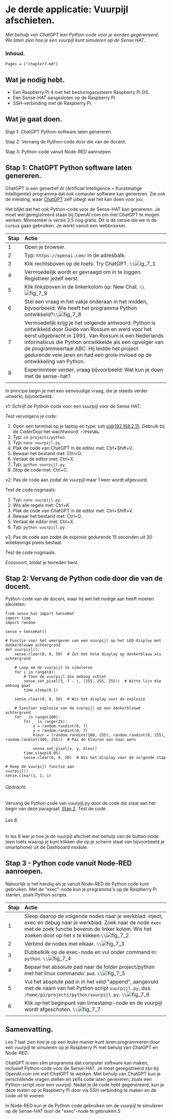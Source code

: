 # Je derde applicatie: Vuurpijl afschieten.

*Met behulp van ChatGPT kan Python-code voor je worden gegenereerd. We laten zien hoe je een vuurpijl kunt simuleren op de Sense HAT..*

### Inhoud.

```@contents
Pages = ["chapter7.md"]
```

## Wat je nodig hebt.

- Een Raspberry Pi 4 met het besturingssysteem Raspberry Pi OS.
- Een Sense-HAT aangesloten op de Raspberry Pi.
- SSH-verbinding met de Raspberry Pi.

## Wat je gaat doen.

Stap 1: ChatGPT Python-software laten genereren.

Stap 2: Vervang de Python-code door die van de docent.

Stap 3: Python-code vanuit Node-RED aanroepen.

## Stap 1: ChatGPT Python software laten genereren.

ChatGPT is een genertief AI (Artificial Intelligence = Kunstmatige Intelligentie) programma dat ook computer software kan genereren. Zie ook de inleiding, waar [ChatGPT](../index.html#Wat-is-ChatGPT?) zelf uitlegt wat het kan doen voor jou.

Het blijkt dat het ook Python-code voor de Sense-HAT kan genereren. Je moet wel geregistreerd staan bij OpenAI.com om met ChatGPT te mogen werken. Momenteel is versie 3.5 nog gratis. Dit is de versie die we in de cursus gaan gebruiken. Je werkt vanuit een webbrowser.

|Stap        | Actie      |
|:---------- | :---------- |
| 1 | Open je browser. |
| 2 | Typ: `https://openai.com/` in de adresbalk. |
| 3 | Klik rechtsboven op de toets: Try ChatGPT. ``\\``![ig_7_1](assets/fig_7_1.png) |
| 4 | Vermoedelijk wordt er gevraagd om in te loggen. Registreer jezelf eerst. |
| 5 | Klik linksboven in de linkerkolom op: New Chat. ``\\``![fig_7_9](assets/fig_7_9.png) |
| 6 | Stel een vraag in het vakje onderaan in het midden, bijvoorbeeld: Wie heeft het programma Python ontwikkeld?``\\``![fig_7_8](assets/fig_7_8.png) |
| 7 | Vermoedelijk krijg je het volgende antwoord: Python is ontwikkeld door Guido van Rossum en werd voor het eerst uitgebracht in 1991. Van Rossum is een Nederlands informaticus die Python ontwikkelde als een opvolger van de programmeertaal ABC. Hij leidde het project gedurende vele jaren en had een grote invloed op de ontwikkeling van Python. |
| 8 | Experimnteer verder, vraag bijvoorbeeld: Wat kun je doen met de sense-hat? |
||

In principe begin je met een eenvoudige vraag, die je steeds verder uitwerkt, bijvoorbeeld:

v1: Schrijf de Python-code voor een vuurpijl voor de Sense HAT.

Test vervolgens je code:
1. Open een terminal op je laptop en type: ssh pi@192.168.2.15. Gebruik bij de CoderDojo het wachtwoord: `r7P94%B&`.
2. Typ: `cd projects/python`.
3. Typ: `nano vuurpijl.py`.
4. Plak de code van ChatGPT in de editor met: Ctrl+Shift+V.
5. Bewaar het bestand met: Ctrl+O.
6. Verlaat de editor met: Ctrl+X.
7. Typ: `python vuurpijl.py`.
8. Stop de code met: Ctrl+C.

v2: Pas de code aan zodat de vuurpijl maar 1 keer wordt afgevuurd.

Test de code nogmaals:
1. Typ: `nano vuurpijl.py`.
2. Wis alle regels met: Ctrl+K.
3. Plak de code van ChatGPT in de editor met: Ctrl+Shift+V.
4. Bewaar het bestand met: Ctrl+O.
5. Verlaat de editor met: Ctrl+X.
6. Typ: `python vuurpijl.py`.

v3. Pas de code aan zodat de explosie gedurende 15 seconden uit 30 willekeurige pixels bestaat.

Test de code nogmaals.

Enzovoort, totdat je tevreden bent.

## Stap 2: Vervang de Python code door die van de docent.

Python-code van de docent, waar hij wel het nodige aan heeft moeten sleutelen:

```
from sense_hat import SenseHat
import time
import random

sense = SenseHat()

# Functie voor het weergeven van een vuurpijl op het LED-display met donkerblauwe achtergrond
def vuurpijl():
    sense.clear(0, 0, 50)  # Zet het hele display op donkerblauw als achtergrond

    # Loop om de vuurpijl te simuleren
    for i in range(8):
        # Toon de vuurpijl die omhoog schiet
        sense.set_pixel(3, 7 - i, (255, 255, 255))  # Witte lijn die omhoog gaat
        time.sleep(0.1)

    sense.clear(0, 0, 50)  # Wis het display voor de explosie

    # Simuleer explosie van de vuurpijl op een donkerblauwe achtergrond
    for _ in range(100):
        for _ in range(25):
            x = random.randint(0, 7)
            y = random.randint(0, 7)
            kleur = (random.randint(100, 255), random.randint(0, 255), random.randint(100, 255))  # Pas de kleuren aan naar wens

            sense.set_pixel(x, y, kleur)
        time.sleep(0.05)
        sense.clear(0, 0, 50)  # Wis het display voor de volgende stap

# Roep de vuurpijl functie aan
vuurpijl()
sense.clear(1, 1, 1)
```

###### Opdracht.

Vervang de Python code van vuurpijl.py door de code die staat aan het begin van deze paragraaf, [Stap 2](#Stap-2:-Vervang-de-Python-code-door-die-van-de-docent.). Test de code.

###### Les 8.

In les 8 leer je hoe je de vuurpijl afschiet met behulp van de button-node (een toets waarop je kunt klikken die op je scherm staat van bijvoorbeeld je smartphone) uit de Dashboard module.

## Stap 3 - Python code vanuit Node-RED aanroepen.

Natuurlijk is het handig als je vanuit Node-RED de Python code kunt gebruiken. Met de "exec"-node kun je programma's op de Raspberry Pi starten, zoals Python-scripts.

|Stap        | Actie      |
|:---------- | :---------- |
| 1 |  Sleep daarop de volgende nodes naar je werkblad: inject, exec en debug naar je werkblad. Zoek naar de node `exec` met de zoek functie bovenin de linker kolom. Wis het zoeken door op het x te klikken.``\\``![fig_7_2](assets/fig_7_2.png) |
| 2 | Verbind de nodes met elkaar. ``\\``![fig_7_3](assets/fig_7_3.png) |
| 3 | Dubbelklik op de exec-node en vul onder command in: `python`. ``\\``![fig_7_4](assets/fig_7_4.png) |
| 4 | Bepaal het absolute pad naar de folder project/python met het linux commando: `pwd`. ``\\``![fig_7_5](assets/fig_7_5.png) |
| 5 | Vul het absolute pad in in het veld "append", aangevuld met de naam van het Python script `vuurpijl.py`, dus: `/home/pi/projects/python/vuurpijl.py`. ``\\``![fig_7_6](assets/fig_7_6.png) |
| 6 | Klik op het beginpunt van timestamp-node en de vuurpijl wordt afgeschoten. ``\\``![fig_7_7](assets/fig_7_7.png) |
||

## Samenvatting.

Les 7 laat zien hoe je op een leuke manier kunt leren programmeren door een vuurpijl te simuleren op je Raspberry Pi met behulp van ChatGPT en Node-RED.

ChatGPT is een slim programma dat computer software kan maken, inclusief Python-code voor de Sense-HAT.
Je moet geregistreerd zijn bij OpenAI.com om met ChatGPT te werken. Met behulp van ChatGPT kun je verschillende vragen stellen en zelfs code laten genereren, zoals een Python-script voor een vuurpijl. Nadat je de code hebt gegenereerd, kun je deze testen op je Raspberry Pi door via SSH verbinding te maken en de code uit te voeren.

In Node-RED kun je de Python-code gebruiken om de vuurpijl te simuleren op de Sense-HAT door de "exec"-node te gebruiken.S